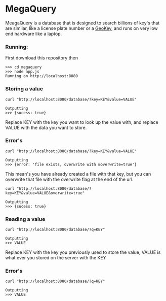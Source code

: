 # MegaQuery
MeagaQuery is a database that is designed to search billions of key's that are similar, like a license plate number or a [GeoKey](https://github.com/lakefox/goekey), and runs on very low end hardware like a laptop.

### Running:

First download this repository then
```
>>> cd megaquery
>>> node app.js
Running on http://localhost:8080
```

### Storing a value

```
curl "http://localhost:8080/database/?key=KEY&value=VALUE"

Outputting
>>> {sucess: true}
```
Replace KEY with the key you want to look up the value with, and replace VALUE with the data you want to store.

### Error's
```
curl "http://localhost:8080/database/?key=KEY&value=VALUE"

Outputting
>>> {error: 'file exists, overwrite with &overwrite=true'}
```
This mean's you have already created a file with that key, but you can overwrite that file with the overwrite flag at the end of the url.
```
curl "http://localhost:8080/database/?key=KEY&value=VALUE&overwrite=true"

Outputting
>>> {sucess: true}
```

### Reading a value
```
curl "http://localhost:8080/database/?q=KEY"

Outputting
>>> VALUE
```
Replace KEY with the key you previously used to store the value, VALUE is what ever you stored on the server with the KEY

### Error's
```
curl "http://localhost:8080/database/?q=KEY"

Outputting
>>> VALUE
```
